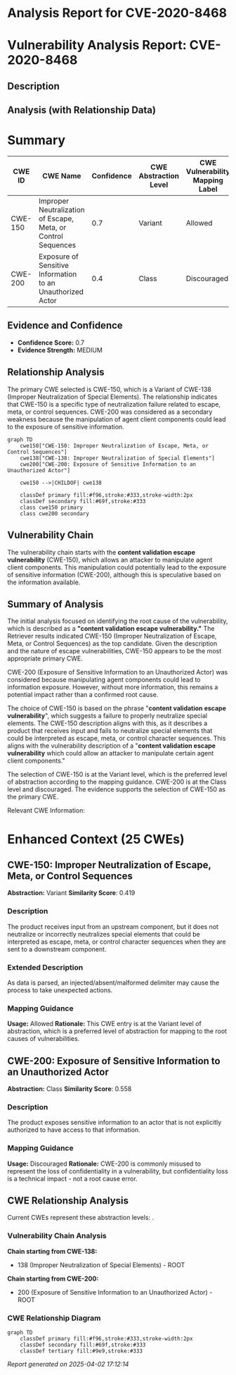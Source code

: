 # Analysis Report for CVE-2020-8468

# Vulnerability Analysis Report: CVE-2020-8468

## Description



## Analysis (with Relationship Data)

# Summary
| CWE ID | CWE Name | Confidence | CWE Abstraction Level | CWE Vulnerability Mapping Label | CWE-Vulnerability Mapping Notes |
|---|---|---|---|---|---|
| CWE-150 | Improper Neutralization of Escape, Meta, or Control Sequences | 0.7 | Variant | Allowed | Primary CWE |
| CWE-200 | Exposure of Sensitive Information to an Unauthorized Actor | 0.4 | Class | Discouraged | Secondary Candidate |

## Evidence and Confidence

*   **Confidence Score:** 0.7
*   **Evidence Strength:** MEDIUM

## Relationship Analysis
The primary CWE selected is CWE-150, which is a Variant of CWE-138 (Improper Neutralization of Special Elements). The relationship indicates that CWE-150 is a specific type of neutralization failure related to escape, meta, or control sequences. CWE-200 was considered as a secondary weakness because the manipulation of agent client components could lead to the exposure of sensitive information.

```mermaid
graph TD
    cwe150["CWE-150: Improper Neutralization of Escape, Meta, or Control Sequences"]
    cwe138["CWE-138: Improper Neutralization of Special Elements"]
    cwe200["CWE-200: Exposure of Sensitive Information to an Unauthorized Actor"]
    
    cwe150 -->|CHILDOF| cwe138
    
    classDef primary fill:#f96,stroke:#333,stroke-width:2px
    classDef secondary fill:#69f,stroke:#333
    class cwe150 primary
    class cwe200 secondary
```

## Vulnerability Chain
The vulnerability chain starts with the **content validation escape vulnerability** (CWE-150), which allows an attacker to manipulate agent client components. This manipulation could potentially lead to the exposure of sensitive information (CWE-200), although this is speculative based on the information available.

## Summary of Analysis
The initial analysis focused on identifying the root cause of the vulnerability, which is described as a **"content validation escape vulnerability."** The Retriever results indicated CWE-150 (Improper Neutralization of Escape, Meta, or Control Sequences) as the top candidate. Given the description and the nature of escape vulnerabilities, CWE-150 appears to be the most appropriate primary CWE.

CWE-200 (Exposure of Sensitive Information to an Unauthorized Actor) was considered because manipulating agent components could lead to information exposure. However, without more information, this remains a potential impact rather than a confirmed root cause.

The choice of CWE-150 is based on the phrase "**content validation escape vulnerability**", which suggests a failure to properly neutralize special elements. The CWE-150 description aligns with this, as it describes a product that receives input and fails to neutralize special elements that could be interpreted as escape, meta, or control character sequences. This aligns with the vulnerability description of a "**content validation escape vulnerability** which could allow an attacker to manipulate certain agent client components."

The selection of CWE-150 is at the Variant level, which is the preferred level of abstraction according to the mapping guidance. CWE-200 is at the Class level and discouraged. The evidence supports the selection of CWE-150 as the primary CWE.

Relevant CWE Information:

# Enhanced Context (25 CWEs)

## CWE-150: Improper Neutralization of Escape, Meta, or Control Sequences
**Abstraction:** Variant
**Similarity Score**: 0.419

### Description
The product receives input from an upstream component, but it does not neutralize or incorrectly neutralizes special elements that could be interpreted as escape, meta, or control character sequences when they are sent to a downstream component.

### Extended Description
As data is parsed, an injected/absent/malformed delimiter may cause the process to take unexpected actions.

### Mapping Guidance
**Usage:** Allowed
**Rationale:** This CWE entry is at the Variant level of abstraction, which is a preferred level of abstraction for mapping to the root causes of vulnerabilities.

## CWE-200: Exposure of Sensitive Information to an Unauthorized Actor
**Abstraction:** Class
**Similarity Score**: 0.558

### Description
The product exposes sensitive information to an actor that is not explicitly authorized to have access to that information.

### Mapping Guidance
**Usage:** Discouraged
**Rationale:** CWE-200 is commonly misused to represent the loss of confidentiality in a vulnerability, but confidentiality loss is a technical impact - not a root cause error.


## CWE Relationship Analysis

Current CWEs represent these abstraction levels: .


### Vulnerability Chain Analysis

**Chain starting from CWE-138:**
- 138 (Improper Neutralization of Special Elements) - ROOT


**Chain starting from CWE-200:**
- 200 (Exposure of Sensitive Information to an Unauthorized Actor) - ROOT



### CWE Relationship Diagram

```mermaid
graph TD
    classDef primary fill:#f96,stroke:#333,stroke-width:2px
    classDef secondary fill:#69f,stroke:#333
    classDef tertiary fill:#9e9,stroke:#333
```



*Report generated on 2025-04-02 17:12:14*
